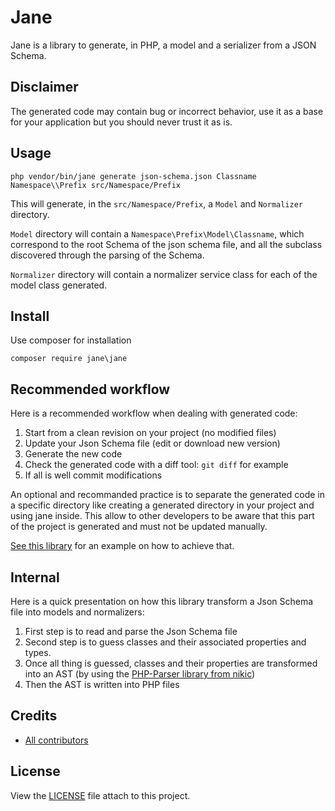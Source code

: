 # Jane

Jane is a library to generate, in PHP, a model and a serializer from a JSON Schema.

## Disclaimer

The generated code may contain bug or incorrect behavior, use it as a base for your application but you should never trust it as is.

## Usage

```
php vendor/bin/jane generate json-schema.json Classname Namespace\\Prefix src/Namespace/Prefix
```

This will generate, in the `src/Namespace/Prefix`, a `Model` and `Normalizer` directory.

`Model` directory will contain a `Namespace\Prefix\Model\Classname`, which correspond to the root Schema
of the json schema file, and all the subclass discovered through the parsing of the Schema.

`Normalizer` directory will contain a normalizer service class for each of the model class generated.

## Install

Use composer for installation

```
composer require jane\jane
```

## Recommended workflow

Here is a recommended workflow when dealing with generated code:

 1. Start from a clean revision on your project (no modified files)
 2. Update your Json Schema file (edit or download new version)
 3. Generate the new code
 4. Check the generated code with a diff tool: `git diff` for example
 5. If all is well commit modifications

An optional and recommanded practice is to separate the generated code in a specific directory
like creating a generated directory in your project and using jane inside. This allow to other developers
to be aware that this part of the project is generated and must not be updated manually.

[See this library](https://github.com/jolicode/jane-swagger) for an example on how to achieve that.

## Internal

Here is a quick presentation on how this library transform a Json Schema file into models and normalizers:

 1. First step is to read and parse the Json Schema file
 2. Second step is to guess classes and their associated properties and types.
 3. Once all thing is guessed, classes and their properties are transformed into an AST (by using the [PHP-Parser library from nikic](https://github.com/nikic/PHP-Parser))
 4. Then the AST is written into PHP files

## Credits

* [All contributors](https://github.com/jolicode/JoliCi/graphs/contributors)

## License

View the [LICENSE](LICENSE) file attach to this project.
